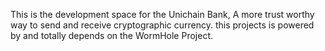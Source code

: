 This is the development space for the Unichain Bank, A more trust worthy way to send and receive cryptographic currency. this projects is powered by and totally depends on the WormHole Project.
